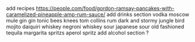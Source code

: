 add recipes
    https://people.com/food/gordon-ramsay-pancakes-with-caramelized-pineapple-amp-rum-sauce/
add drinks section
    vodka
        moscow mule 
    gin
        gin tonic
        bees knees
        tom collins
    rum
        dark and stormy
        jungle bird
        mojito
        daiquiri
    whiskey
        negroni
        whiskey sour
        japanese sour
        old fashioned
    tequila
        margarita
    spritzs
        aperol spritz
add alcohol section ?